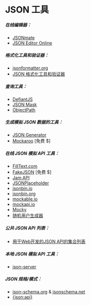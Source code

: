 # JSON 工具

##### 在线编辑器：

* [JSONmate](http://jsonmate.com/)
* [JSON Editor Online](https://jsoneditoronline.org/)

##### 格式化工具和验证器：

* [jsonformatter.org](http://jsonformatter.org/)
* [JSON 格式化工具和验证器](https://jsonformatter.curiousconcept.com/)

##### 查询工具：

* [DefiantJS](http://www.defiantjs.com/)
* [JSON Mask](https://github.com/nemtsov/json-mask)
* [ObjectPath](http://objectpath.org/) 

##### 生成模拟 JSON 数据的工具：

* [JSON Generator](http://www.json-generator.com/)
* [Mockaroo](https://www.mockaroo.com/) [免费 $]

##### 在线 JSON 模拟 API 工具：

* [FillText.com](http://www.filltext.com/)
* [FakeJSON](https://fakejson.com) [免费 $]
* [Jam API](https://github.com/dinubs/jam-api)
* [JSONPlaceholder](http://jsonplaceholder.typicode.com/)
* [jsonbin.io](https://jsonbin.io)
* [jsonbin.org](https://jsonbin.org/)
* [mockable.io](https://www.mockable.io/)
* [mockapi.io](http://www.mockapi.io/)
* [Mocky](http://www.mocky.io/)
* [随机用户生成器](https://randomuser.me/)

##### 公共 JSON API 列表：

* [用于Web开发的JSON API的集合列表](https://github.com/toddmotto/public-apis)

##### 本地 JSON 模拟 API 工具：

* [json-server](https://github.com/typicode/json-server)

##### JSON 规格/模式：

* [json-schema.org](http://json-schema.org/) & [jsonschema.net](http://jsonschema.net/)
* [{json:api}](http://jsonapi.org/)








































 






